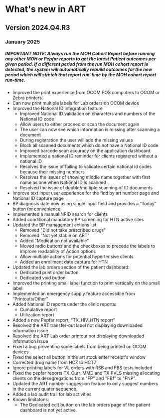 # What's new in ART

## Version 2024.Q4.R3

### January 2025

##### IMPORTANT NOTE: Always run the MOH Cohort Report before running any other MOH or Pepfar reports to get the latest Patient outcomes per given period. If a different period from the run MOH cohort report is detected, the system will automatically rebuild outcomes for the new period which will stretch that report run-time by the MOH cohort report run-time.

>

- Improved the print experience from OCOM POS computers to OCOM or Zebra printers.
- Can now print multiple labels for Lab orders on OCOM device
- Improved the National ID integration feature
    - Improved National ID validation on characters and numbers of the National ID code 
    - Allow users to either proceed or scan the document again
    - The user can now see which information is missing after scanning a document
    - During registration the user will add the missing values
    - Block all scanned documents which do not have a National ID code 
    - Improved barcode scan accuracy on the application dashboard. 
    - Implemented a national ID reminder for clients registered without a national ID
    - Resolves the issue of failing to validate certain national id codes because their missing numbers 
    - Resolves the issues of showing middle name together with first name as one when National ID is scanned
    - Resolved the issue of double/multiple scanning of ID documents
- Improve text input user experience for the find by art number page and National ID capture page 
- BP diagnosis date now using single input field and provides a “Today” button for convenience
- Implemented a manual NPID search for clients
- Added conditional mandatory BP screening for HTN active sites
- Updated the BP management actions list  
    - Removed "Did not take prescribed drugs"
    - Removed "Not yet stable on ART"
    - Added "Medication not available"
    - Moved radio buttons and the checkboxes to precede the labels to improve readability of Action options
    - Allow multiple actions for potential hypertensive clients
    - Added an enrollment date capture for HTN 
- Updated the lab orders section of the patient dashboard:
    - Dedicated print order button
    - Dedicated void button 
- Improved the printing small label function to print vertically on the small label 
- Implemented an emergency supply feature accessible from “Printouts/Other”
- Added National ID reports under the clinic reports:
    - Cumulative report 
    - Utilization report
- Added a new Pepfar report, "TX_HIV_HTN report"
- Resolved the ART transfer-out label not displaying downloaded information issue 
- Resolved the ART Lab order printout not displaying downloaded information issue 
- Fixed a bug preventing some labels from being printed on OCOM devices 
- Fixed the select all button in the art stock enter receipt's window 
- Corrected drug name from HCZ to HCTZ
- Ignore printing labels for VL orders with RSB and FBS tests included
- Fixed the pepfar reports TX_Curr_MMD and TX PVLS missing allocating clients on the desegregations from "FP" and "FBf" to "FNP".
- Updated the ART number suggession feature to only suggest numbers in the current quater sequence.
- Added a lab audit trail for lab activities
- Known limitatons:
    - The Dedicated edit button on the lab orders page of the patient dashboard is not yet active.